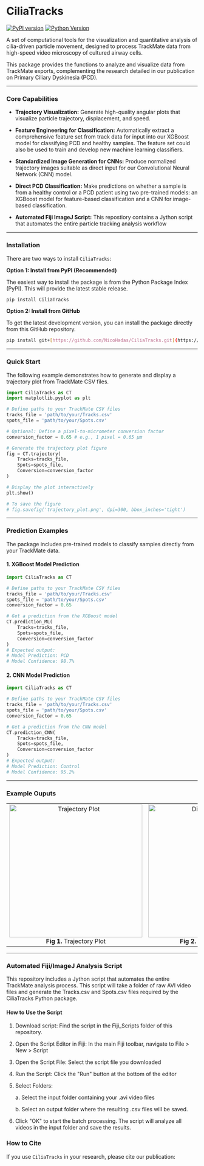 # CiliaTracks

[![PyPI version](https://badge.fury.io/py/CiliaTracks.svg)](https://badge.fury.io/py/CiliaTracks)
[![Python Version](https://img.shields.io/pypi/pyversions/CiliaTracks.svg)](https://pypi.org/project/CiliaTracks)

A set of computational tools for the visualization and quantitative analysis of cilia-driven particle movement, designed to process TrackMate data from high-speed video microscopy of cultured airway cells.

This package provides the functions to analyze and visualize data from TrackMate exports, complementing the research detailed in our publication on Primary Ciliary Dyskinesia (PCD).

---

### Core Capabilities

* **Trajectory Visualization:** Generate high-quality angular plots that visualize particle trajectory, displacement, and speed.

* **Feature Engineering for Classification:** Automatically extract a comprehensive feature set from track data for input into our XGBoost model for classifying PCD and healthy samples. The feature set could also be used to train and develop new machine learning classifiers. 

* **Standardized Image Generation for CNNs:** Produce normalized trajectory images suitable as direct input for our Convolutional Neural Network (CNN) model.

* **Direct PCD Classification:** Make predictions on whether a sample is from a healthy control or a PCD patient using two pre-trained models: an XGBoost model for feature-based classification and a CNN for image-based classification.

* **Automated Fiji ImageJ Script:** This repostiory contains a Jython script that automates the entire particle tracking analysis workflow 
---


### Installation

There are two ways to install `CiliaTracks`:

**Option 1: Install from PyPI (Recommended)**

The easiest way to install the package is from the Python Package Index (PyPI). This will provide the latest stable release.

```bash
pip install CiliaTracks
```

**Option 2: Install from GitHub**

To get the latest development version, you can install the package directly from this GitHub repository.

```bash
pip install git+[https://github.com/NicoHadas/CiliaTracks.git](https://github.com/NicoHadas/CiliaTracks.git)
```

---


### Quick Start

The following example demonstrates how to generate and display a trajectory plot from TrackMate CSV files.

```python
import CiliaTracks as CT
import matplotlib.pyplot as plt

# Define paths to your TrackMate CSV files
tracks_file = 'path/to/your/Tracks.csv'
spots_file = 'path/to/your/Spots.csv'

# Optional: Define a pixel-to-micrometer conversion factor
conversion_factor = 0.65 # e.g., 1 pixel = 0.65 µm

# Generate the trajectory plot figure
fig = CT.trajectory(
    Tracks=tracks_file, 
    Spots=spots_file, 
    Conversion=conversion_factor
)

# Display the plot interactively
plt.show()

# To save the figure
# fig.savefig('trajectory_plot.png', dpi=300, bbox_inches='tight')
```

---

### Prediction Examples

The package includes pre-trained models to classify samples directly from your TrackMate data.

#### 1. XGBoost Model Prediction

```python
import CiliaTracks as CT

# Define paths to your TrackMate CSV files
tracks_file = 'path/to/your/Tracks.csv'
spots_file = 'path/to/your/Spots.csv'
conversion_factor = 0.65

# Get a prediction from the XGBoost model
CT.prediction_ML(
    Tracks=tracks_file,
    Spots=spots_file,
    Conversion=conversion_factor
)
# Expected output:
# Model Prediction: PCD
# Model Confidence: 98.7%
```
#### 2. CNN Model Prediction

```python
import CiliaTracks as CT

# Define paths to your TrackMate CSV files
tracks_file = 'path/to/your/Tracks.csv'
spots_file = 'path/to/your/Spots.csv'
conversion_factor = 0.65

# Get a prediction from the CNN model
CT.prediction_CNN(
    Tracks=tracks_file,
    Spots=spots_file,
    Conversion=conversion_factor
)
# Expected output:
# Model Prediction: Control
# Model Confidence: 95.2%
```
---

### Example Ouputs

<table border="0" cellspacing="0" cellpadding="10" align="center">
  <tr>
    <td align="center">
      <img src="assets/Trajectory.png" alt="Trajectory Plot" width="350">
      <br>
      <b>Fig 1.</b> Trajectory Plot
    </td>
    <td align="center">
      <img src="assets/Displacement.png" alt="Displacement Plot" width="350">
      <br>
      <b>Fig 2.</b> Displacement Plot
    </td>
    <td align="center">
      <img src="assets/CNN.png" alt="CNN Input Plot" width="350">
      <br>
      <b>Fig 3.</b> CNN Input Image
    </td>
  </tr>
</table>

---

### Automated Fiji/ImageJ Analysis Script

This repository includes a Jython script that automates the entire TrackMate analysis process. This script will take a folder of raw AVI video files and generate the Tracks.csv and Spots.csv files required by the CiliaTracks Python package.

#### How to Use the Script

1. Download script: Find the script in the Fiji_Scripts folder of this repository. 
2. Open the Script Editor in Fiji: In the main Fiji toolbar, navigate to File > New > Script
3. Open the Script File: Select the script file you downloaded
4. Run the Script: Click the "Run" button at the bottom of the editor
5. Select Folders: 

    a. Select the input folder containing your .avi video files

    b. Select an output folder where the resulting .csv files will be saved.

6. Click "OK" to start the batch processing. The script will analyze all videos in the input folder and save the results.



### How to Cite

If you use `CiliaTracks` in your research, please cite our publication:
